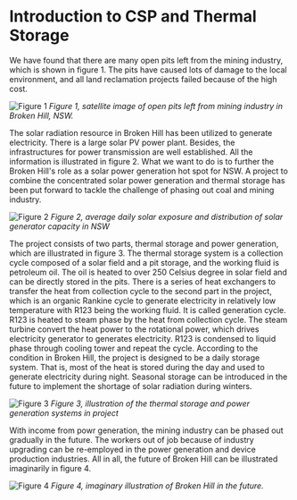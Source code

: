 
# Introduction to CSP and Thermal Storage

We have found that there are many open pits left from the mining industry, which is shown in figure 1. The pits have caused lots of damage to the local environment, and all land reclamation projects failed because of the high cost.

![Figure 1](https://lh3.googleusercontent.com/ugE3Onrmmb1tYbTwdohKDrbQDKRF2M_ijR_Biq-bAaAALBrk5kRADB8EDLgOHrWE0-RqTcaabAA)
_Figure 1, satellite image of open pits left from mining industry in Broken Hill, NSW._

The solar radiation resource in Broken Hill has been utilized to generate electricity. There is a large solar PV power plant. Besides, the infrastructures for power transmission are well established. All the information is illustrated in figure 2. What we want to do is to further the Broken Hill's role as a solar power generation hot spot for NSW. A project to combine the concentrated solar power generation and thermal storage has been put forward to tackle the challenge of phasing out coal and mining industry.

![Figure 2](https://lh3.googleusercontent.com/U5yx_jIOGgNbEqpbfFGeoRBgF-dP8IQnLqxujPhGgXDpyHDJnUriD3YPoeH-TlcP1a6EvY5auS8)
_Figure 2, average daily solar exposure and distribution of solar generator capacity in NSW_

The project consists of two parts, thermal storage and power generation, which are illustrated in figure 3. The thermal storage system is a collection cycle composed of a solar field and a pit storage, and the working fluid is petroleum oil. The oil is heated to over 250 Celsius degree in solar field and can be directly stored in the pits. There is a series of heat exchangers to transfer the heat from collection cycle to the second part in the project, which is an organic Rankine cycle to generate electricity in relatively low temperature with R123 being the working fluid. It is called generation cycle. R123 is heated to steam phase by the heat from collection cycle. The steam turbine convert the heat power to the rotational power, which drives electricity generator to generates electricity. R123 is condensed to liquid phase through cooling tower and repeat the cycle. According to the condition in Broken Hill, the project is designed to be a daily storage system. That is, most of the heat is stored during the day and used to generate electricity during night. Seasonal storage can be introduced in the future to implement the shortage of solar radiation during winters.

![Figure 3](https://lh3.googleusercontent.com/EXejW5qoofPVBjCnvNETsCjawt3DOZnOhhi4W-FXEraDY5JPEMdFQALftUGSdvL39VNZ7iDbczs)
_Figure 3, illustration of the thermal storage and power generation systems in project_

With income from powr generation, the mining industry can be phased out gradually in the future. The workers out of job because of industry upgrading can be re-employed in the power generation and device production industries. All in all, the future of Broken Hill can be illustrated imaginarily in figure 4.

![Figure 4](https://lh3.googleusercontent.com/oECDAqqnEfaDRATzBkQ0iWiF97kwDlPP20z4g6uGh2K2wVyBFXOjBwjCKwFT80zFQfgFpCmhfTM)
_Figure 4, imaginary illustration of Broken Hill in the future._
